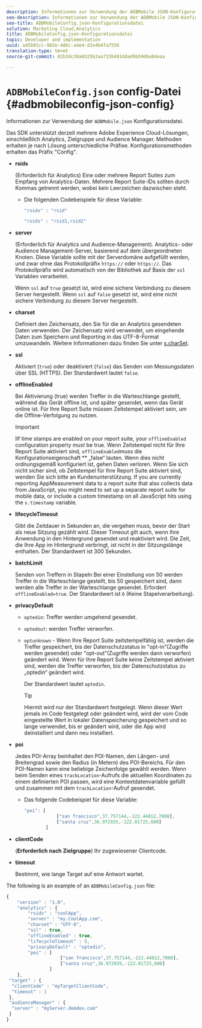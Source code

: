 ```yaml
---
description: Informationen zur Verwendung der ADBMobile JSON-Konfigurationsdatei.
seo-description: Informationen zur Verwendung der ADBMobile JSON-Konfigurationsdatei.
seo-title: ADBMobileConfig.json-Konfigurationsdatei
solution: Marketing Cloud,Analytics
title: ADBMobileConfig.json-Konfigurationsdatei
topic: Developer and implementation
uuid: a45b91cc-982e-4d6c-a4e4-d2e4b4fa7556
translation-type: tm+mt
source-git-commit: 82b3dc38a0325b3aa733b491ddad9b59dbe84eaa

---
```



# `ADBMobileConfig.json` config-Datei {#adbmobileconfig-json-config}

Informationen zur Verwendung der `ADBMobile.json` Konfigurationsdatei.

Das SDK unterstützt derzeit mehrere Adobe Experience Cloud-Lösungen, einschließlich Analytics, Zielgruppe und Audience Manager. Methoden erhalten je nach Lösung unterschiedliche Präfixe. Konfigurationsmethoden erhalten das Präfix &quot;Config&quot;.

* **rsids**

   (Erforderlich für Analytics) Eine oder mehrere Report Suites zum Empfang von Analytics-Daten. Mehrere Report Suite-IDs sollten durch Kommas getrennt werden, wobei kein Leerzeichen dazwischen steht.

   * Die folgenden Codebeispiele für diese Variable:

      ```js
      "rsids" : "rsid"
      ```

      ```js
      "rsids" : "rsid1,rsid2"
      ```

* **server**

   (Erforderlich für Analytics und Audience-Management). Analytics- oder Audience Management-Server, basierend auf dem übergeordneten Knoten. Diese Variable sollte mit der Serverdomäne aufgefüllt werden, und zwar ohne das Protokollpräfix `https://` oder `https://`. Das Protokollpräfix wird automatisch von der Bibliothek auf Basis der `ssl` Variablen verarbeitet.

   Wenn `ssl` auf `true` gesetzt ist, wird eine sichere Verbindung zu diesem Server hergestellt. Wenn `ssl` auf `false` gesetzt ist, wird eine nicht sichere Verbindung zu diesem Server hergestellt.

* **charset**

   Definiert den Zeichensatz, den Sie für die an Analytics gesendeten Daten verwenden. Der Zeichensatz wird verwendet, um eingehende Daten zum Speichern und Reporting in das UTF-8-Format umzuwandeln. Weitere Informationen dazu finden Sie unter [s.charSet](https://docs.adobe.com/content/help/en/analytics/implementation/vars/config-vars/charset.html).

* **ssl**

   Aktiviert (`true`) oder deaktiviert (`false`) das Senden von Messungsdaten über SSL (HTTPS). Der Standardwert lautet `false`.

* **offlineEnabled**

   Bei Aktivierung (true) werden Treffer in die Warteschlange gestellt, während das Gerät offline ist, und später gesendet, wenn das Gerät online ist. Für Ihre Report Suite müssen Zeitstempel aktiviert sein, um die Offline-Verfolgung zu nutzen.

   >[!IMPORTANT]
   >
   >IIf time stamps are enabled on your report suite, your `offlineEnabled` configuration property *must* be true. Wenn Zeitstempel nicht für Ihre Report Suite aktiviert sind, `offlineEnabled`muss die Konfigurationseigenschaft ** „false“ lauten. Wenn dies nicht ordnungsgemäß konfiguriert ist, gehen Daten verloren. Wenn Sie sich nicht sicher sind, ob Zeitstempel für Ihre Report Suite aktiviert sind, wenden Sie sich bitte an Kundenunterstützung. If you are currently reporting AppMeasurement data to a report suite that also collects data from JavaScript, you might need to set up a separate report suite for mobile data, or include a custom timestamp on all JavaScript hits using the `s.timestamp` variable.

* **lifecycleTimeout**

   Gibt die Zeitdauer in Sekunden an, die vergehen muss, bevor der Start als neue Sitzung gezählt wird. Dieser Timeout gilt auch, wenn Ihre Anwendung in den Hintergrund gesendet und reaktiviert wird. Die Zeit, die Ihre App im Hintergrund verbringt, ist nicht in der Sitzungslänge enthalten. Der Standardwert ist 300 Sekunden.

* **batchLimit**

   Senden von Treffern in Stapeln Bei einer Einstellung von 50 werden Treffer in die Warteschlange gestellt, bis 50 gespeichert sind, dann werden alle Treffer in der Warteschlange gesendet. Erfordert `offlineEnabled=true`. Der Standardwert ist `0` (Keine Stapelverarbeitung).

* **privacyDefault**

   * `optedin`: Treffer werden umgehend gesendet.
   * `optedout`: werden Treffer verworfen.
   * `optunknown` - Wenn Ihre Report Suite zeitstempelfähig ist, werden die Treffer gespeichert, bis der Datenschutzstatus in &quot;opt-in&quot;(Zugriffe werden gesendet) oder &quot;opt-out&quot;(Zugriffe werden dann verworfen) geändert wird. Wenn für Ihre Report Suite keine Zeitstempel aktiviert sind, werden die Treffer verworfen, bis der Datenschutzstatus zu „optedin“ geändert wird.

      Der Standardwert lautet `optedin`.

      >[!TIP]
      >
      >Hiermit wird nur der Standardwert festgelegt. Wenn dieser Wert jemals im Code festgelegt oder geändert wird, wird der vom Code eingestellte Wert in lokaler Datenspeicherung gespeichert und so lange verwendet, bis er geändert wird, oder die App wird deinstalliert und dann neu installiert.

* **poi**

   Jedes POI-Array beinhaltet den POI-Namen, den Längen- und Breitengrad sowie den Radius (in Metern) des POI-Bereichs. Für den POI-Namen kann eine beliebige Zeichenfolge gewählt werden. Wenn beim Senden eines `trackLocation`-Aufrufs die aktuellen Koordinaten zu einem definierten POI passen, wird eine Kontextdatenvariable gefüllt und zusammen mit dem `trackLocation`-Aufruf gesendet.

   * Das folgende Codebeispiel für diese Variable:

      ```js
      "poi": [
                  ["san francisco",37.757144,-122.44812,7000], 
                  ["santa cruz",36.972935,-122.01725,600] 
              ]
      ```

* **clientCode**

   (**Erforderlich nach Zielgruppe**) Ihr zugewiesener Clientcode.

* **timeout**

   Bestimmt, wie lange Target auf eine Antwort wartet.

The following is an example of an `ADBMobileConfig.json` file:

```js
{ 
    "version" : "1.0", 
    "analytics" : { 
        "rsids" : "coolApp", 
        "server" : "my.CoolApp.com", 
        "charset" : "UTF-8", 
        "ssl" : true, 
        "offlineEnabled" : true, 
        "lifecycleTimeout" : 5, 
        "privacyDefault" : "optedin", 
        "poi" : [ 
                    ["san francisco",37.757144,-122.44812,7000], 
                    ["santa cruz",36.972935,-122.01725,600] 
                ] 
    }, 
 "target" : { 
  "clientCode" : "myTargetClientCode", 
  "timeout" : 1 
 }, 
 "audienceManager" : { 
  "server" : "myServer.demdex.com" 
 } 
}
```

